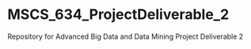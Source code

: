 # MSCS_634_ProjectDeliverable_2
Repository for Advanced Big Data and Data Mining Project Deliverable 2

